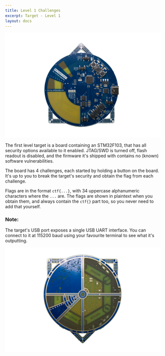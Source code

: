 ```yaml
---
title: Level 1 Challenges
excerpt: Target - Level 1
layout: docs
---
```


![](/images/target_back.png)

The first level target is a board containing an STM32F103, that has all security options available to it enabled. JTAG/SWD is turned off, flash readout is disabled, and the firmware it's shipped with contains no (known) software vulnerabilities.

The board has 4 challenges, each started by holding a button on the board. It's up to you to break the target's security and obtain the flag from each challenge.

Flags are in the format `ctf{...}`, with 34 uppercase alphanumeric characters where the `...` are. The flags are shown in plaintext when you obtain them, and always contain the `ctf{}` part too, so you never need to add that yourself.

<div class="info">
<h3>Note:</h3>
The target's USB port exposes a single USB UART interface. You can connect to it at 115200 baud using your favourite terminal to see what it's outputting.
</div>

![](/images/target_front.png)
